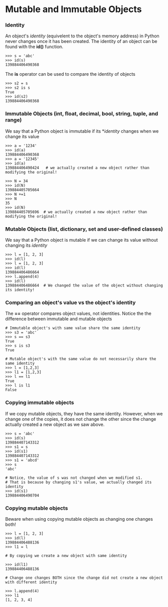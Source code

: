 # Mutable and Immutable Objects

### Identity   
An object's *identity* (equivelent to the object's memory address) in Python never changes once it has been created.
The identity of an object can be found with the **id()** function.   
```
>>> s = 'abc'
>>> id(s)
139884406490368
```

The **is** operator can be used to compare the identity of objects   
```
>>> s2 = s
>>> s2 is s
True
>>> id(s2)
139884406490368
```

### Immutable Objects (int, float, decimal, bool, string, tuple, and range)
We say that a Python object is immutable if its **identity* changes when we change its value
```
>>> a = '1234'
>>> id(a)
139884406490368
>>> a = '12345'
>>> id(a)
139884406490424   # we actually created a new object rather than modifying the original!

>>> N = 34
>>> id(N)
139884405705664
>>> N +=1
>>> N
35
>>> id(N)
139884405705696  # we actually created a new object rather than modifying the original!
```

### Mutable Objects  (list, dictionary, set and user-defined classes) 
We say that a Python object is mutable if we can change its value without changing its *identity*
```
>>> l = [1, 2, 3]
>>> id(l)
>>> l = [1, 2, 3]
>>> id(l)
139884406486664
>>> l.append(4)
>>> id(l)
139884406486664  # We changed the value of the object without changing its identity!
```


### Comparing an object's **value** vs the object's identity   
The **==** operator compares object values, not identities.
Notice the the difference between immutable and mutable objects
```
# Immutable object's with same value share the same identity
>>> s3 = 'abc'
>>> s == s3
True
>>> s is s3
True

# Mutable object's with the same value do not necessarily share the same identity
>>> l = [1,2,3]
>>> l1 = [1,2,3]
>>> l == l1
True
>>> l is l1
False
```

### Copying immutable objects
If we copy mutable objects, they have the same identity. However, when we change one of the copies, it does not change the other since the change actually created a new object as we saw above.
```
>>> s = 'abc'
>>> id(s)
139884407143312
>>> s1 = s
>>> id(s1)
139884407143312
>>> s1 = 'abcd'
>>> s
'abc'

# Notice, the value of s was not changed when we modified s1.
# That is because by changing s1's value, we actually changed its identity
>>> id(s1)
139884406490704
```

### Copying mutable objects   
Beware when using copying mutable objects as changing one changes both!
```
>>> l = [1, 2, 3]
>>> id(l)
139884406488136
>>> l1 = l

# By copying we create a new object with same identity

>>> id(l1)
139884406488136

# Change one changes BOTH since the change did not create a new object with different identity

>>> l.append(4)
>>> l1
[1, 2, 3, 4]
```


